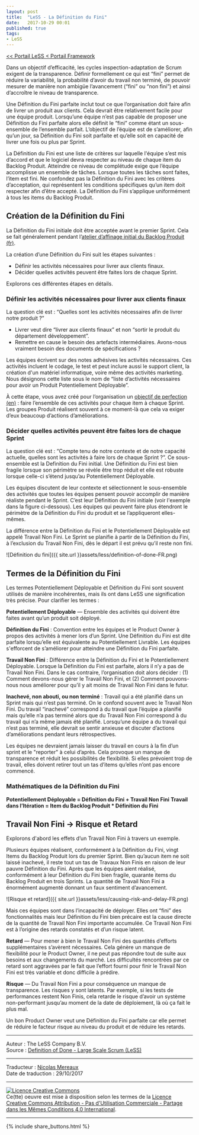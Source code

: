 ```yaml
---
layout: post
title:  "LeSS - La Définition du Fini"
date:   2017-10-29 00:01
published: true
tags:
- LeSS
---
```



[<< Portail LeSS < Portail Framework](http://www.les-traducteurs-agiles.org/2016/12/28/less-portail-framework.html)

Dans un objectif d’efficacité, les cycles inspection-adaptation de Scrum exigent de la transparence. Définir formellement ce qui est “fini” permet de réduire la variabilité, la probabilité d’avoir du travail non terminé, de pouvoir mesurer de manière non ambigüe l’avancement (“fini” ou “non fini”) et ainsi d’accroître le niveau de transparence.

Une Définition du Fini parfaite inclut tout ce que l’organisation doit faire afin de livrer un produit aux clients. Cela devrait être relativement facile pour une équipe produit. Lorsqu’une équipe n’est pas capable de proposer une Définition du Fini parfaite alors elle définit le “fini” comme étant un sous-ensemble de l’ensemble parfait. L’objectif de l’équipe est de s’améliorer, afin qu’un jour, sa Définition du Fini soit parfaite et qu’elle soit en capacité de livrer une fois ou plus par Sprint.

La Définition du Fini est une liste de critères sur laquelle l'équipe s’est mis d’accord et que le logiciel devra respecter au niveau de chaque item du Backlog Produit. Atteindre ce niveau de complétude exige que l’équipe accomplisse un ensemble de tâches. Lorsque toutes les tâches sont faites, l’item est fini. Ne confondez pas la Définition du Fini avec les critères d’acceptation, qui représentent les conditions spécifiques qu’un item doit respecter afin d’être accepté. La Définition du Fini s’applique uniformément à tous les items du Backlog Produit.

## Création de la Définition du Fini

La Définition du Fini initiale doit être acceptée avant le premier Sprint. Cela se fait généralement pendant l’[atelier d’affinage initial du Backlog Produit (fr)](http://www.les-traducteurs-agiles.org/2017/10/30/less-l-affinage-initial-du-backlog-produit.html).

La création d’une Définition du Fini suit les étapes suivantes :

* Définir les activités nécessaires pour livrer aux clients finaux.
* Décider quelles activités peuvent être faites lors de chaque Sprint.


Explorons ces différentes étapes en détails.

### Définir les activités nécessaires pour livrer aux clients finaux

La question clé est : “Quelles sont les activités nécessaires afin de livrer notre produit ?”

* Livrer veut dire “livrer aux clients finaux” et non “sortir le produit du département développement”.
* Remettre en cause le besoin des artefacts intermédiaires. Avons-nous vraiment besoin des documents de spécifications ?


Les équipes écrivent sur des notes adhésives les activités nécessaires. Ces activités incluent le codage, le test et peut inclure aussi le support client, la création d'un matériel informatique, voire même des activités marketing. Nous désignons cette liste sous le nom de “liste d’activités nécessaires pour avoir un Produit Potentiellement Déployable”.

À cette étape, vous avez créé pour l’organisation un [objectif de perfection (en)](https://less.works/less/principles/continuous-improvement-towards-perfection.html) : faire l’ensemble de ces activités pour chaque item à chaque Sprint. Les groupes Produit réalisent souvent à ce moment-là que cela va exiger d’eux beaucoup d’actions d’améliorations.

### Décider quelles activités peuvent être faites lors de chaque Sprint

La question clé est : “Compte tenu de notre contexte et de notre capacité actuelle, quelles sont les activités à faire lors de chaque Sprint ?”. Ce sous-ensemble est la Definition du Fini initial. Une Définition du Fini est bien fragile lorsque son périmètre se révèle être trop réduit et elle est robuste lorsque celle-ci s’étend jusqu’au Potentiellement Déployable.

Les équipes discutent de leur contexte et sélectionnent le sous-ensemble des activités que toutes les équipes pensent pouvoir accomplir de manière réaliste pendant le Sprint. C’est leur Définition du Fini initiale (voir l'exemple dans la figure ci-dessous). Les équipes qui peuvent faire plus étendront le périmètre de la Définition du Fini du produit et se l’appliqueront elles-mêmes.

La différence entre la Définition du Fini et le Potentiellement Déployable est appelé Travail Non Fini. Le Sprint se planifie à partir de la Définition du Fini, à l’exclusion du Travail Non Fini, dès le départ il est prévu qu’il reste non fini.

![Définition du fini]({{ site.url }}assets/less/definition-of-done-FR.png)

## Termes de la Définition du Fini

Les termes Potentiellement Déployable et Définition du Fini sont souvent utilisés de manière incohérentes, mais ils ont dans LeSS une signification très précise. Pour clarifier les termes :

**Potentiellement Déployable** — Ensemble des activités qui doivent être faites avant qu’un produit soit déployé.

**Définition du Fini** : Convention entre les équipes et le Product Owner à propos des activités à mener lors d’un Sprint. Une Définition du Fini est dite parfaite lorsqu’elle est équivalente au Potentiellement Livrable. Les équipes s'efforcent de s’améliorer pour atteindre une Définition du Fini parfaite.

**Travail Non Fini** : Différence entre la Définition du Fini et le Potentiellement Déployable. Lorsque la Définition du Fini est parfaite, alors il n’y a pas de Travail Non Fini. Dans le cas contraire, l’organisation doit alors décider : (1) Comment devons-nous gérer le Travail Non Fini, et (2) Comment pouvons-nous nous améliorer pour qu’il y ait moins de Travail Non Fini dans le futur.

**Inachevé, non abouti, ou non terminé** : Travail qui a été planifié dans un Sprint mais qui n’est pas terminé. On le confond souvent avec le Travail Non Fini. Du travail “inachevé” correspond à du travail que l’équipe a planifié mais qu’elle n’a pas terminé alors que du Travail Non Fini correspond à du travail qui n’a même jamais été planifié. Lorsqu’une équipe a du travail qui n’est pas terminé, elle devrait se sentir anxieuse et discuter d’actions d’améliorations pendant leurs rétrospectives.

Les équipes ne devraient jamais laisser du travail en cours à la fin d’un sprint et le "reporter" à celui d’après. Cela provoque un manque de transparence et réduit les possibilités de flexibilité. Si elles prévoient trop de travail, elles doivent retirer tout un tas d’items qu’elles n’ont pas encore commencé.

### Mathématiques de la Définition du Fini

**Potentiellement Déployable = Définition du Fini + Travail Non Fini**
**Travail dans l’Itération = Item du Backlog Produit * Définition du Fini**


## Travail Non Fini -> Risque et Retard

Explorons d'abord les effets d’un Travail Non Fini à travers un exemple.

Plusieurs équipes réalisent, conformément à la Définition du Fini, vingt Items du Backlog Produit lors du premier Sprint. Bien qu’aucun item ne soit laissé inachevé, il reste tout un tas de Travaux Non Finis en raison de leur pauvre Définition du Fini. Après que les équipes aient réalisé, conformément à leur Définition du Fini bien fragile, quarante items du Backlog Produit en trois Sprints. La quantité de Travail Non Fini a énormément augmenté donnant un faux sentiment d’avancement.

![Risque et retard]({{ site.url }}assets/less/causing-risk-and-delay-FR.png)

Mais ces équipes sont dans l’incapacité de déployer. Elles ont “fini” des fonctionnalités mais leur Définition du Fini bien précaire est la cause directe de la quantité de Travail Non Fini importante accumulée. Ce Travail Non Fini est à l’origine des retards constatés et d’un risque latent.

**Retard** — Pour mener à bien le Travail Non Fini des quantités d’efforts supplémentaires s’avèrent nécessaires. Cela génère un manque de flexibilité pour le Product Owner, il ne peut pas répondre tout de suite aux besoins et aux changements du marché. Les difficultés rencontrées par ce retard sont aggravées par le fait que l’effort fourni pour finir le Travail Non Fini est très variable et donc difficile à prédire.

**Risque** — Du Travail Non Fini a pour conséquence un manque de transparence. Les risques y sont latents. Par exemple, si les tests de performances restent Non Finis, cela retarde le risque d’avoir un système non-performant jusqu’au moment de la date de déploiement, là où ça fait le plus mal.

Un bon Product Owner veut une Définition du Fini parfaite car elle permet de réduire le facteur risque au niveau du produit et de réduire les retards.


---
Auteur : The LeSS Company B.V.  
Source : [Definition of Done - Large Scale Scrum (LeSS)](https://less.works/less/framework/definition-of-done.html)  

---
Traducteur : [Nicolas Mereaux](http://www.les-traducteurs-agiles.org/traducteurs/)  
Date de traduction : 29/10/2017  

---

<a rel="license" href="http://creativecommons.org/licenses/by-nc-sa/4.0/"><img alt="Licence Creative Commons" style="border-width:0" src="http://i.creativecommons.org/l/by-nc-sa/4.0/88x31.png" /></a><br />Ce(tte) oeuvre est mise à disposition selon les termes de la <a rel="license" href="http://creativecommons.org/licenses/by-nc-sa/4.0/">Licence Creative Commons Attribution - Pas d'Utilisation Commerciale - Partage dans les Mêmes Conditions 4.0 International</a>.

---

{% include share_buttons.html %}
